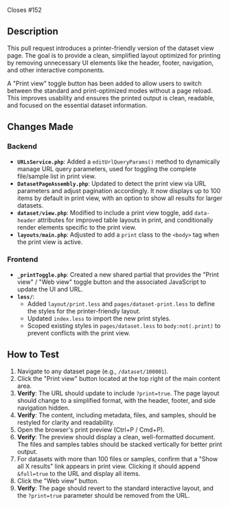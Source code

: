 Closes #152

## Description

This pull request introduces a printer-friendly version of the dataset view page. The goal is to provide a clean, simplified layout optimized for printing by removing unnecessary UI elements like the header, footer, navigation, and other interactive components.

A "Print view" toggle button has been added to allow users to switch between the standard and print-optimized modes without a page reload. This improves usability and ensures the printed output is clean, readable, and focused on the essential dataset information.

## Changes Made

### Backend
- **`URLsService.php`**: Added a `editUrlQueryParams()` method to dynamically manage URL query parameters, used for toggling the complete file/sample list in print view.
- **`DatasetPageAssembly.php`**: Updated to detect the print view via URL parameters and adjust pagination accordingly. It now displays up to 100 items by default in print view, with an option to show all results for larger datasets.
- **`dataset/view.php`**: Modified to include a print view toggle, add `data-header` attributes for improved table layouts in print, and conditionally render elements specific to the print view.
- **`layouts/main.php`**: Adjusted to add a `print` class to the `<body>` tag when the print view is active.

### Frontend
- **`_printToggle.php`**: Created a new shared partial that provides the "Print view" / "Web view" toggle button and the associated JavaScript to update the UI and URL.
- **`less/`**:
    - Added `layout/print.less` and `pages/dataset-print.less` to define the styles for the printer-friendly layout.
    - Updated `index.less` to import the new print styles.
    - Scoped existing styles in `pages/dataset.less` to `body:not(.print)` to prevent conflicts with the print view.

## How to Test

1. Navigate to any dataset page (e.g., `/dataset/100001`).
2. Click the "Print view" button located at the top right of the main content area.
3. **Verify**: The URL should update to include `?print=true`. The page layout should change to a simplified format, with the header, footer, and side navigation hidden.
4. **Verify**: The content, including metadata, files, and samples, should be restyled for clarity and readability.
5. Open the browser's print preview (Ctrl+P / Cmd+P).
6. **Verify**: The preview should display a clean, well-formatted document. The files and samples tables should be stacked vertically for better print output.
7. For datasets with more than 100 files or samples, confirm that a "Show all X results" link appears in print view. Clicking it should append `&full=true` to the URL and display all items.
8. Click the "Web view" button.
9. **Verify**: The page should revert to the standard interactive layout, and the `?print=true` parameter should be removed from the URL.